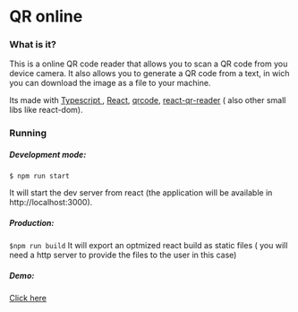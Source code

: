 # QR online

### What is it?

This is a online QR code reader that allows you to scan a QR code from you device camera. It also allows you to generate a QR code from a text, in wich you can download the image as a file to your machine.

Its made with [Typescript ](https://www.typescriptlang.org/), [React](https://pt-br.reactjs.org/), [qrcode](https://www.npmjs.com/package/qrcode), [react-qr-reader](https://www.npmjs.com/package/react-qr-reader) ( also other small libs like react-dom).

### Running
##### Development mode:

`$ npm run start`

It will start the dev server from react (the application will be available in http://localhost:3000).

##### Production:

`$npm run build`
It will export an optmized react build as static files ( you will need a http server to provide the files to the user in this case)

##### Demo:
[Click here](https://qrcode-online.firebaseapp.com/)
